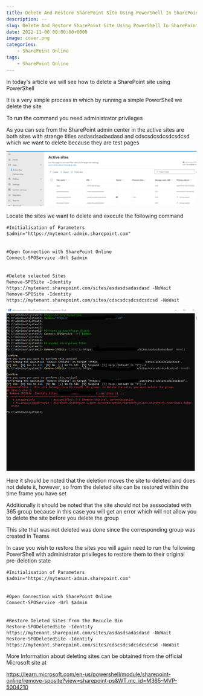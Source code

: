 ```yaml
---
title: Delete And Restore SharePoint Site Using PowerShell In SharePoint Online
description: --
slug: Delete And Restore SharePoint Site Using PowerShell In SharePoint Online
date: 2022-11-06 00:00:00+0000
image: cover.png
categories:
    - SharePoint Online
tags:
    - SharePoint Online
---
```


In today's article we will see how to delete a SharePoint site using PowerShell

It is a very simple process in which by running a simple PowerShell we delete the site

To run the command you need administrator privileges

As you can see from the SharePoint admin center in the active sites are both sites with strange titles asdasdsadasdasd and cdscsdcsdcsdcsdcsd which we want to delete because they are test pages



![](a1.png "")

Locate the sites we want to delete and execute the following command


```
#Initialisation of Parameters
$admin="https://mytenant-admin.sharepoint.com"


#Open Connection with SharePoint Online
Connect-SPOService -Url $admin


#Delete selected Sites
Remove-SPOSite -Identity https://mytenant.sharepoint.com/sites/asdasdsadasdasd -NoWait
Remove-SPOSite -Identity https://mytenant.sharepoint.com/sites/cdscsdcsdcsdcsdcsd -NoWait

```

![](a2.png "")



Here it should be noted that the deletion moves the site to deleted and does not delete it, however, so from the deleted site can be restored within the time frame you have set

Additionally it should be noted that the site should not be asssociated with 365 group because in this case you will get an error which will not allow you to delete the site before you delete the group

This site that was not deleted was done since the corresponding group was created in Teams

In case you wish to restore the sites you will again need to run the following PowerShell with administrator privileges to restore them to their original pre-deletion state




```
#Initialisation of Parameters
$admin="https://mytenant-admin.sharepoint.com"


#Open Connection with SharePoint Online
Connect-SPOService -Url $admin


#Restore Deleted Sites from the Recucle Bin
Restore-SPODeletedSite -Identity https://mytenant.sharepoint.com/sites/asdasdsadasdasd -NoWait
Restore-SPODeletedSite -Identity https://mytenant.sharepoint.com/sites/cdscsdcsdcsdcsdcsd -NoWait

```

More Information about deleting sites can be obtained from the official Microsoft site at



https://learn.microsoft.com/en-us/powershell/module/sharepoint-online/remove-sposite?view=sharepoint-ps&WT.mc_id=M365-MVP-5004210








